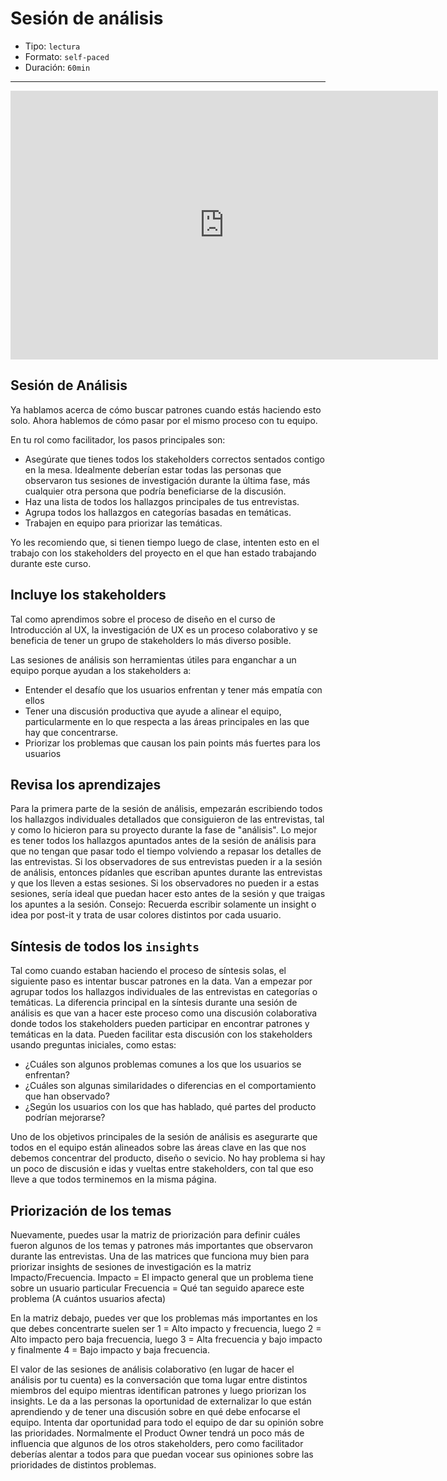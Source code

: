 # Sesión de análisis

* Tipo: `lectura`
* Formato: `self-paced`
* Duración: `60min`

***

<iframe src="https://docs.google.com/presentation/d/e/2PACX-1vTTVtA6HVE3zOdjj89Bq9twIcJ5LxZ10meU2Yn6K5M4MzQH_x7ggGK2qGP273Ao_-LpqSeh7QHfq0p-/embed?start=false&loop=false&delayms=60000" frameborder="0" width="684" height="430" allowfullscreen="true" mozallowfullscreen="true" webkitallowfullscreen="true"></iframe>

## Sesión de Análisis

Ya hablamos acerca de cómo buscar patrones cuando estás haciendo esto solo. Ahora
hablemos de cómo pasar por el mismo proceso con tu equipo.

En tu rol como facilitador, los pasos principales son:

* Asegúrate que tienes todos los stakeholders correctos sentados contigo en la
  mesa. Idealmente deberían estar todas las personas que observaron tus sesiones
  de investigación durante la última fase, más cualquier otra persona que podría
  beneficiarse de la discusión.
* Haz una lista de todos los hallazgos principales de tus entrevistas.
* Agrupa todos los hallazgos en categorías basadas en temáticas.
* Trabajen en equipo para priorizar las temáticas.

Yo les recomiendo que, si tienen tiempo luego de clase, intenten esto en el
trabajo con los stakeholders del proyecto en el que han estado trabajando
durante este curso.

## Incluye los stakeholders

Tal como aprendimos sobre el proceso de diseño en el curso de Introducción al UX,
la investigación de UX es un proceso colaborativo y se beneficia de tener un
grupo de stakeholders lo más diverso posible.

Las sesiones de análisis son herramientas útiles para enganchar a un equipo
porque ayudan a los stakeholders a:

* Entender el desafío que los usuarios enfrentan y tener más empatía con ellos
* Tener una discusión productiva que ayude a alinear el equipo, particularmente
  en lo que respecta a las áreas principales en las que hay que concentrarse.
* Priorizar los problemas que causan los pain points más fuertes para los
  usuarios

## Revisa los aprendizajes

Para la primera parte de la sesión de análisis, empezarán escribiendo todos los
hallazgos individuales detallados que consiguieron de las entrevistas, tal y como
lo hicieron para su proyecto durante la fase de "análisis". Lo mejor es tener
todos los hallazgos apuntados antes de la sesión de análisis para que no tengan
que pasar todo el tiempo volviendo a repasar los detalles de las entrevistas.
Si los observadores de sus entrevistas pueden ir a la sesión de análisis,
entonces pídanles que escriban apuntes durante las entrevistas y que los lleven
a estas sesiones.
Si los observadores no pueden ir a estas sesiones, sería ideal que puedan hacer
esto antes de la sesión y que traigas los apuntes a la sesión.
Consejo: Recuerda escribir solamente un insight o idea por post-it y trata de
usar colores distintos por cada usuario.

## Síntesis de todos los `insights`

Tal como cuando estaban haciendo el proceso de síntesis solas, el siguiente paso
es intentar buscar patrones en la data.
Van a empezar por agrupar todos los hallazgos individuales de las entrevistas en
categorías o temáticas. La diferencia principal en la síntesis durante una
sesión de análisis es que van a hacer este proceso como una discusión
colaborativa donde todos los stakeholders pueden participar en encontrar patrones
y temáticas en la data.
Pueden facilitar esta discusión con los stakeholders usando preguntas iniciales,
como estas:

* ¿Cuáles son algunos problemas comunes a los que los usuarios se enfrentan?
* ¿Cuáles son algunas similaridades o diferencias en el comportamiento que han
  observado?
* ¿Según los usuarios con los que has hablado, qué partes del producto podrían
  mejorarse?

Uno de los objetivos principales de la sesión de análisis es asegurarte que todos
en el equipo están alineados sobre las áreas clave en las que nos debemos
concentrar del producto, diseño o sevicio. No hay problema si hay un poco de
discusión e idas y vueltas entre stakeholders, con tal que eso lleve a que todos
terminemos en la misma página.

## Priorización de los temas

Nuevamente, puedes usar la matriz de priorización para definir cuáles fueron
algunos de los temas y patrones más importantes que observaron durante las
entrevistas.
Una de las matrices que funciona muy bien para priorizar insights de sesiones de
investigación es la matriz Impacto/Frecuencia.
Impacto = El impacto general que un problema tiene sobre un usuario particular
Frecuencia = Qué tan seguido aparece este problema (A cuántos usuarios afecta)

En la matriz debajo, puedes ver que los problemas más importantes en los que
debes concentrarte suelen ser 1 = Alto impacto y frecuencia, luego 2 = Alto
impacto pero baja frecuencia, luego 3 = Alta frecuencia y bajo impacto y
finalmente 4 = Bajo impacto y baja frecuencia.

El valor de las sesiones de análisis colaborativo (en lugar de hacer el análisis
por tu cuenta) es la conversación que toma lugar entre distintos miembros del
equipo mientras identifican patrones y luego priorizan los insights. Le da a las
personas la oportunidad de externalizar lo que están aprendiendo y de tener una
discusión sobre en qué debe enfocarse el equipo.
Intenta dar oportunidad para todo el equipo de dar su opinión sobre las
prioridades. Normalmente el Product Owner tendrá un poco más de influencia que
algunos de los otros stakeholders, pero como facilitador deberías alentar a
todos para que puedan vocear sus opiniones sobre las prioridades de distintos
problemas.
